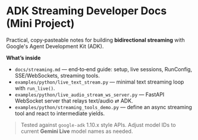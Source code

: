 # ADK Streaming Developer Docs (Mini Project)

Practical, copy‑pasteable notes for building **bidirectional streaming** with Google's Agent Development Kit (ADK).

**What’s inside**
- `docs/streaming.md` — end‑to‑end guide: setup, live sessions, RunConfig, SSE/WebSockets, streaming tools.
- `examples/python/live_text_stream.py` — minimal text streaming loop with `run_live()`.
- `examples/python/live_audio_stream_ws_server.py` — FastAPI WebSocket server that relays text/audio ⇄ ADK.
- `examples/python/streaming_tools_demo.py` — define an async streaming tool and react to intermediate yields.

> Tested against `google-adk` 1.10.x style APIs. Adjust model IDs to current **Gemini Live** model names as needed.

